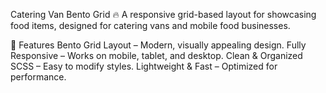 Catering Van Bento Grid
🔥 A responsive grid-based layout for showcasing food items, designed for catering vans and mobile food businesses.

🚀 Features
Bento Grid Layout – Modern, visually appealing design.
Fully Responsive – Works on mobile, tablet, and desktop.
Clean & Organized SCSS – Easy to modify styles.
Lightweight & Fast – Optimized for performance.
